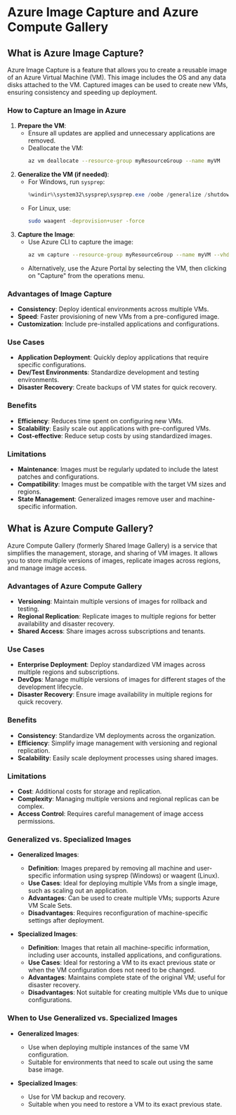 # Azure Image Capture and Azure Compute Gallery

## What is Azure Image Capture?
Azure Image Capture is a feature that allows you to create a reusable image of an Azure Virtual Machine (VM). This image includes the OS and any data disks attached to the VM. Captured images can be used to create new VMs, ensuring consistency and speeding up deployment.

### How to Capture an Image in Azure
1. **Prepare the VM**:
   - Ensure all updates are applied and unnecessary applications are removed.
   - Deallocate the VM:
     ```bash
     az vm deallocate --resource-group myResourceGroup --name myVM
     ```
2. **Generalize the VM (if needed)**:
   - For Windows, run `sysprep`:
     ```powershell
     %windir%\system32\sysprep\sysprep.exe /oobe /generalize /shutdown
     ```
   - For Linux, use:
     ```bash
     sudo waagent -deprovision+user -force
     ```
3. **Capture the Image**:
   - Use Azure CLI to capture the image:
     ```bash
     az vm capture --resource-group myResourceGroup --name myVM --vhd-name-prefix myImagePrefix
     ```
   - Alternatively, use the Azure Portal by selecting the VM, then clicking on "Capture" from the operations menu.

### Advantages of Image Capture
- **Consistency**: Deploy identical environments across multiple VMs.
- **Speed**: Faster provisioning of new VMs from a pre-configured image.
- **Customization**: Include pre-installed applications and configurations.

### Use Cases
- **Application Deployment**: Quickly deploy applications that require specific configurations.
- **Dev/Test Environments**: Standardize development and testing environments.
- **Disaster Recovery**: Create backups of VM states for quick recovery.

### Benefits
- **Efficiency**: Reduces time spent on configuring new VMs.
- **Scalability**: Easily scale out applications with pre-configured VMs.
- **Cost-effective**: Reduce setup costs by using standardized images.

### Limitations
- **Maintenance**: Images must be regularly updated to include the latest patches and configurations.
- **Compatibility**: Images must be compatible with the target VM sizes and regions.
- **State Management**: Generalized images remove user and machine-specific information.

## What is Azure Compute Gallery?
Azure Compute Gallery (formerly Shared Image Gallery) is a service that simplifies the management, storage, and sharing of VM images. It allows you to store multiple versions of images, replicate images across regions, and manage image access.

### Advantages of Azure Compute Gallery
- **Versioning**: Maintain multiple versions of images for rollback and testing.
- **Regional Replication**: Replicate images to multiple regions for better availability and disaster recovery.
- **Shared Access**: Share images across subscriptions and tenants.

### Use Cases
- **Enterprise Deployment**: Deploy standardized VM images across multiple regions and subscriptions.
- **DevOps**: Manage multiple versions of images for different stages of the development lifecycle.
- **Disaster Recovery**: Ensure image availability in multiple regions for quick recovery.

### Benefits
- **Consistency**: Standardize VM deployments across the organization.
- **Efficiency**: Simplify image management with versioning and regional replication.
- **Scalability**: Easily scale deployment processes using shared images.

### Limitations
- **Cost**: Additional costs for storage and replication.
- **Complexity**: Managing multiple versions and regional replicas can be complex.
- **Access Control**: Requires careful management of image access permissions.

### Generalized vs. Specialized Images
- **Generalized Images**:
  - **Definition**: Images prepared by removing all machine and user-specific information using sysprep (Windows) or waagent (Linux).
  - **Use Cases**: Ideal for deploying multiple VMs from a single image, such as scaling out an application.
  - **Advantages**: Can be used to create multiple VMs; supports Azure VM Scale Sets.
  - **Disadvantages**: Requires reconfiguration of machine-specific settings after deployment.

- **Specialized Images**:
  - **Definition**: Images that retain all machine-specific information, including user accounts, installed applications, and configurations.
  - **Use Cases**: Ideal for restoring a VM to its exact previous state or when the VM configuration does not need to be changed.
  - **Advantages**: Maintains complete state of the original VM; useful for disaster recovery.
  - **Disadvantages**: Not suitable for creating multiple VMs due to unique configurations.

### When to Use Generalized vs. Specialized Images
- **Generalized Images**:
  - Use when deploying multiple instances of the same VM configuration.
  - Suitable for environments that need to scale out using the same base image.

- **Specialized Images**:
  - Use for VM backup and recovery.
  - Suitable when you need to restore a VM to its exact previous state.
